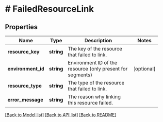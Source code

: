 # # FailedResourceLink

## Properties

Name | Type | Description | Notes
------------ | ------------- | ------------- | -------------
**resource_key** | **string** | The key of the resource that failed to link. |
**environment_id** | **string** | Environment ID of the resource (only present for segments) | [optional]
**resource_type** | **string** | The type of the resource that failed to link. |
**error_message** | **string** | The reason why linking this resource failed. |

[[Back to Model list]](../../README.md#models) [[Back to API list]](../../README.md#endpoints) [[Back to README]](../../README.md)
